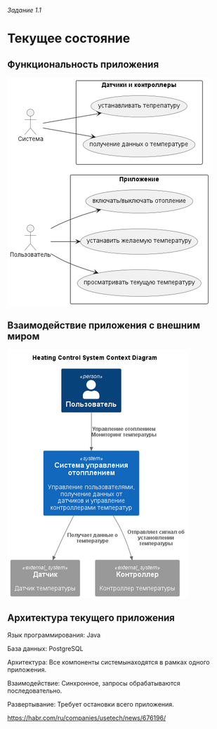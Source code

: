 _Задание 1.1_

# Текущее состояние

## Функциональность приложения

![Use Cases](./arch/current%20state/Use%20Cases.png)

## Взаимодействие приложения с внешним миром

![C4 диаграмма](./arch/current%20state/Context-Heating_Control_System_Context_Diagram.png)

## Архитектура текущего приложения

Язык программирования: Java

База данных: PostgreSQL

Архитектура: Все компоненты системынаходятся в рамках одного приложения.

Взаимодействие: Синхронное, запросы обрабатываются последовательно.

Развертывание: Требует остановки всего приложения.

https://habr.com/ru/companies/usetech/news/676196/
